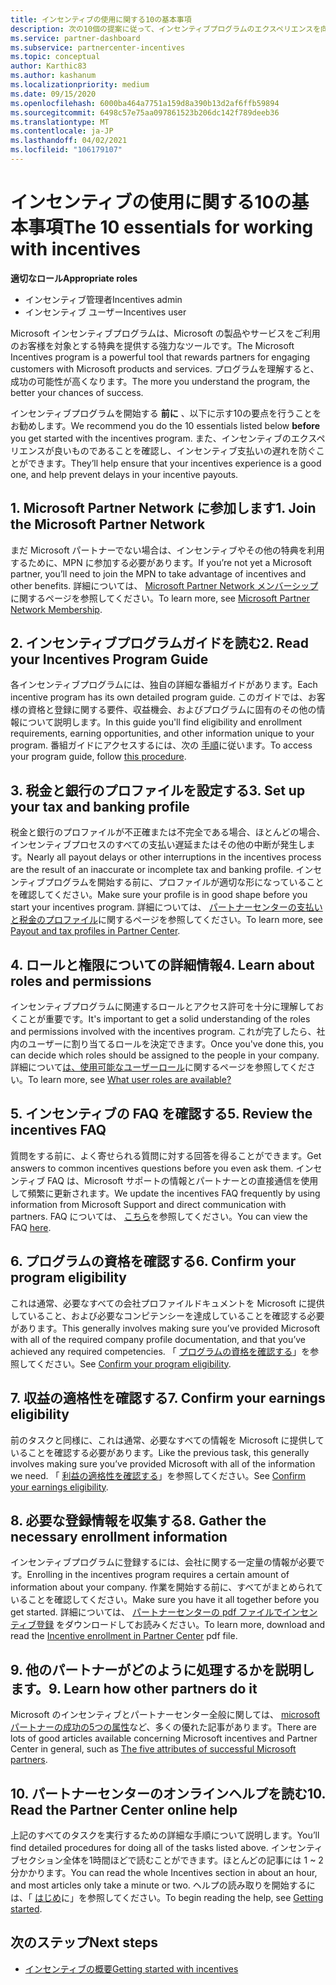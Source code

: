 ```yaml
---
title: インセンティブの使用に関する10の基本事項
description: 次の10個の提案に従って、インセンティブプログラムのエクスペリエンスを向上させ、支払いを早く受け取ることができます。
ms.service: partner-dashboard
ms.subservice: partnercenter-incentives
ms.topic: conceptual
author: Karthic83
ms.author: kashanum
ms.localizationpriority: medium
ms.date: 09/15/2020
ms.openlocfilehash: 6000ba464a7751a159d8a390b13d2af6ffb59894
ms.sourcegitcommit: 6498c57e75aa097861523b206dc142f789deeb36
ms.translationtype: MT
ms.contentlocale: ja-JP
ms.lasthandoff: 04/02/2021
ms.locfileid: "106179107"
---
```

# <a name="the-10-essentials-for-working-with-incentives"></a><span data-ttu-id="f5c9c-103">インセンティブの使用に関する10の基本事項</span><span class="sxs-lookup"><span data-stu-id="f5c9c-103">The 10 essentials for working with incentives</span></span>

<span data-ttu-id="f5c9c-104">**適切なロール**</span><span class="sxs-lookup"><span data-stu-id="f5c9c-104">**Appropriate roles**</span></span>

- <span data-ttu-id="f5c9c-105">インセンティブ管理者</span><span class="sxs-lookup"><span data-stu-id="f5c9c-105">Incentives admin</span></span>
- <span data-ttu-id="f5c9c-106">インセンティブ ユーザー</span><span class="sxs-lookup"><span data-stu-id="f5c9c-106">Incentives user</span></span>

<span data-ttu-id="f5c9c-107">Microsoft インセンティブプログラムは、Microsoft の製品やサービスをご利用のお客様を対象とする特典を提供する強力なツールです。</span><span class="sxs-lookup"><span data-stu-id="f5c9c-107">The Microsoft Incentives program is a powerful tool that rewards partners for engaging customers with Microsoft products and services.</span></span> <span data-ttu-id="f5c9c-108">プログラムを理解すると、成功の可能性が高くなります。</span><span class="sxs-lookup"><span data-stu-id="f5c9c-108">The more you understand the program, the better your chances of success.</span></span>

<span data-ttu-id="f5c9c-109">インセンティブプログラムを開始する **前に** 、以下に示す10の要点を行うことをお勧めします。</span><span class="sxs-lookup"><span data-stu-id="f5c9c-109">We recommend you do the 10 essentials listed below **before** you get started with the incentives program.</span></span> <span data-ttu-id="f5c9c-110">また、インセンティブのエクスペリエンスが良いものであることを確認し、インセンティブ支払いの遅れを防ぐことができます。</span><span class="sxs-lookup"><span data-stu-id="f5c9c-110">They’ll help ensure that your incentives experience is a good one, and help prevent delays in your incentive payouts.</span></span>

## <a name="1-join-the-microsoft-partner-network"></a><span data-ttu-id="f5c9c-111">1. Microsoft Partner Network に参加します</span><span class="sxs-lookup"><span data-stu-id="f5c9c-111">1. Join the Microsoft Partner Network</span></span>

<span data-ttu-id="f5c9c-112">まだ Microsoft パートナーでない場合は、インセンティブやその他の特典を利用するために、MPN に参加する必要があります。</span><span class="sxs-lookup"><span data-stu-id="f5c9c-112">If you’re not yet a Microsoft partner, you’ll need to join the MPN to take advantage of incentives and other benefits.</span></span> <span data-ttu-id="f5c9c-113">詳細については、 [Microsoft Partner Network メンバーシップ](https://partner.microsoft.com/membership)に関するページを参照してください。</span><span class="sxs-lookup"><span data-stu-id="f5c9c-113">To learn more, see [Microsoft Partner Network Membership](https://partner.microsoft.com/membership).</span></span>

## <a name="2-read-your-incentives-program-guide"></a><span data-ttu-id="f5c9c-114">2. インセンティブプログラムガイドを読む</span><span class="sxs-lookup"><span data-stu-id="f5c9c-114">2. Read your Incentives Program Guide</span></span>

<span data-ttu-id="f5c9c-115">各インセンティブプログラムには、独自の詳細な番組ガイドがあります。</span><span class="sxs-lookup"><span data-stu-id="f5c9c-115">Each incentive program has its own detailed program guide.</span></span> <span data-ttu-id="f5c9c-116">このガイドでは、お客様の資格と登録に関する要件、収益機会、およびプログラムに固有のその他の情報について説明します。</span><span class="sxs-lookup"><span data-stu-id="f5c9c-116">In this guide you'll find eligibility and enrollment requirements, earning opportunities, and other information unique to your program.</span></span> <span data-ttu-id="f5c9c-117">番組ガイドにアクセスするには、次の [手順](incentives-determined-your-program-eligibility.md#determining-your-program-eligibility)に従います。</span><span class="sxs-lookup"><span data-stu-id="f5c9c-117">To access your program guide, follow [this procedure](incentives-determined-your-program-eligibility.md#determining-your-program-eligibility).</span></span>

## <a name="3-set-up-your-tax-and-banking-profile"></a><span data-ttu-id="f5c9c-118">3. 税金と銀行のプロファイルを設定する</span><span class="sxs-lookup"><span data-stu-id="f5c9c-118">3. Set up your tax and banking profile</span></span>

<span data-ttu-id="f5c9c-119">税金と銀行のプロファイルが不正確または不完全である場合、ほとんどの場合、インセンティブプロセスのすべての支払い遅延またはその他の中断が発生します。</span><span class="sxs-lookup"><span data-stu-id="f5c9c-119">Nearly all payout delays or other interruptions in the incentives process are the result of an inaccurate or incomplete tax and banking profile.</span></span> <span data-ttu-id="f5c9c-120">インセンティブプログラムを開始する前に、プロファイルが適切な形になっていることを確認してください。</span><span class="sxs-lookup"><span data-stu-id="f5c9c-120">Make sure your profile is in good shape before you start your incentives program.</span></span> <span data-ttu-id="f5c9c-121">詳細については、 [パートナーセンターの支払いと税金のプロファイル](incentives-create-and-manage-your-payout-and-tax-profiles.md)に関するページを参照してください。</span><span class="sxs-lookup"><span data-stu-id="f5c9c-121">To learn more, see [Payout and tax profiles in Partner Center](incentives-create-and-manage-your-payout-and-tax-profiles.md).</span></span>

## <a name="4-learn-about-roles-and-permissions"></a><span data-ttu-id="f5c9c-122">4. ロールと権限についての詳細情報</span><span class="sxs-lookup"><span data-stu-id="f5c9c-122">4. Learn about roles and permissions</span></span>

<span data-ttu-id="f5c9c-123">インセンティブプログラムに関連するロールとアクセス許可を十分に理解しておくことが重要です。</span><span class="sxs-lookup"><span data-stu-id="f5c9c-123">It's important to get a solid understanding of the roles and permissions involved with the incentives program.</span></span> <span data-ttu-id="f5c9c-124">これが完了したら、社内のユーザーに割り当てるロールを決定できます。</span><span class="sxs-lookup"><span data-stu-id="f5c9c-124">Once you've done this, you can decide which roles should be assigned to the people in your company.</span></span> <span data-ttu-id="f5c9c-125">詳細について[は、使用可能なユーザーロール](incentives-faq.md#what-user-roles-are-available)に関するページを参照してください。</span><span class="sxs-lookup"><span data-stu-id="f5c9c-125">To learn more, see [What user roles are available?](incentives-faq.md#what-user-roles-are-available)</span></span>

## <a name="5-review-the-incentives-faq"></a><span data-ttu-id="f5c9c-126">5. インセンティブの FAQ を確認する</span><span class="sxs-lookup"><span data-stu-id="f5c9c-126">5. Review the incentives FAQ</span></span>

<span data-ttu-id="f5c9c-127">質問をする前に、よく寄せられる質問に対する回答を得ることができます。</span><span class="sxs-lookup"><span data-stu-id="f5c9c-127">Get answers to common incentives questions before you even ask them.</span></span> <span data-ttu-id="f5c9c-128">インセンティブ FAQ は、Microsoft サポートの情報とパートナーとの直接通信を使用して頻繁に更新されます。</span><span class="sxs-lookup"><span data-stu-id="f5c9c-128">We update the incentives FAQ frequently by using information from Microsoft Support and direct communication with partners.</span></span> <span data-ttu-id="f5c9c-129">FAQ については、 [こちら](incentives-faq.md)を参照してください。</span><span class="sxs-lookup"><span data-stu-id="f5c9c-129">You can view the FAQ [here](incentives-faq.md).</span></span>

## <a name="6-confirm-your-program-eligibility"></a><span data-ttu-id="f5c9c-130">6. プログラムの資格を確認する</span><span class="sxs-lookup"><span data-stu-id="f5c9c-130">6. Confirm your program eligibility</span></span>

<span data-ttu-id="f5c9c-131">これは通常、必要なすべての会社プロファイルドキュメントを Microsoft に提供していること、および必要なコンピテンシーを達成していることを確認する必要があります。</span><span class="sxs-lookup"><span data-stu-id="f5c9c-131">This generally involves making sure you’ve provided Microsoft with all of the required company profile documentation, and that you’ve achieved any required competencies.</span></span> <span data-ttu-id="f5c9c-132">「 [プログラムの資格を確認する](incentives-determined-your-program-eligibility.md)」を参照してください。</span><span class="sxs-lookup"><span data-stu-id="f5c9c-132">See [Confirm your program eligibility](incentives-determined-your-program-eligibility.md).</span></span>

## <a name="7-confirm-your-earnings-eligibility"></a><span data-ttu-id="f5c9c-133">7. 収益の適格性を確認する</span><span class="sxs-lookup"><span data-stu-id="f5c9c-133">7. Confirm your earnings eligibility</span></span>

<span data-ttu-id="f5c9c-134">前のタスクと同様に、これは通常、必要なすべての情報を Microsoft に提供していることを確認する必要があります。</span><span class="sxs-lookup"><span data-stu-id="f5c9c-134">Like the previous task, this generally involves making sure you’ve provided Microsoft with all of the information we need.</span></span> <span data-ttu-id="f5c9c-135">「 [利益の適格性を確認する](incentives-confirm-your-earnings-eligibility.md)」を参照してください。</span><span class="sxs-lookup"><span data-stu-id="f5c9c-135">See [Confirm your earnings eligibility](incentives-confirm-your-earnings-eligibility.md).</span></span>

## <a name="8-gather-the-necessary-enrollment-information"></a><span data-ttu-id="f5c9c-136">8. 必要な登録情報を収集する</span><span class="sxs-lookup"><span data-stu-id="f5c9c-136">8. Gather the necessary enrollment information</span></span>

<span data-ttu-id="f5c9c-137">インセンティブプログラムに登録するには、会社に関する一定量の情報が必要です。</span><span class="sxs-lookup"><span data-stu-id="f5c9c-137">Enrolling in the incentives program requires a certain amount of information about your company.</span></span> <span data-ttu-id="f5c9c-138">作業を開始する前に、すべてがまとめられていることを確認してください。</span><span class="sxs-lookup"><span data-stu-id="f5c9c-138">Make sure you have it all together before you get started.</span></span> <span data-ttu-id="f5c9c-139">詳細については、 [パートナーセンターの pdf ファイルでインセンティブ登録](https://assetsprod.microsoft.com/partner-center-incentives-enrollment.pdf) をダウンロードしてお読みください。</span><span class="sxs-lookup"><span data-stu-id="f5c9c-139">To learn more, download and read the [Incentive enrollment in Partner Center](https://assetsprod.microsoft.com/partner-center-incentives-enrollment.pdf) pdf file.</span></span>

## <a name="9-learn-how-other-partners-do-it"></a><span data-ttu-id="f5c9c-140">9. 他のパートナーがどのように処理するかを説明します。</span><span class="sxs-lookup"><span data-stu-id="f5c9c-140">9. Learn how other partners do it</span></span>

<span data-ttu-id="f5c9c-141">Microsoft のインセンティブとパートナーセンター全般に関しては、 [microsoft パートナーの成功の5つの属性](https://www.microsoft.com/en-us/us-partner-blog/2019/08/29/the-five-attributes-of-successful-microsoft-partners/)など、多くの優れた記事があります。</span><span class="sxs-lookup"><span data-stu-id="f5c9c-141">There are lots of good articles available concerning Microsoft incentives and Partner Center in general, such as [The five attributes of successful Microsoft partners](https://www.microsoft.com/en-us/us-partner-blog/2019/08/29/the-five-attributes-of-successful-microsoft-partners/).</span></span>

## <a name="10-read-the-partner-center-online-help"></a><span data-ttu-id="f5c9c-142">10. パートナーセンターのオンラインヘルプを読む</span><span class="sxs-lookup"><span data-stu-id="f5c9c-142">10. Read the Partner Center online help</span></span>

<span data-ttu-id="f5c9c-143">上記のすべてのタスクを実行するための詳細な手順について説明します。</span><span class="sxs-lookup"><span data-stu-id="f5c9c-143">You’ll find detailed procedures for doing all of the tasks listed above.</span></span> <span data-ttu-id="f5c9c-144">インセンティブセクション全体を1時間ほどで読むことができます。ほとんどの記事には 1 ~ 2 分かかります。</span><span class="sxs-lookup"><span data-stu-id="f5c9c-144">You can read the whole Incentives section in about an hour, and most articles only take a minute or two.</span></span> <span data-ttu-id="f5c9c-145">ヘルプの読み取りを開始するには、「 [はじめ](incentives-get-started-intro.md)に」を参照してください。</span><span class="sxs-lookup"><span data-stu-id="f5c9c-145">To begin reading the help, see [Getting started](incentives-get-started-intro.md).</span></span>

## <a name="next-steps"></a><span data-ttu-id="f5c9c-146">次のステップ</span><span class="sxs-lookup"><span data-stu-id="f5c9c-146">Next steps</span></span>

- [<span data-ttu-id="f5c9c-147">インセンティブの概要</span><span class="sxs-lookup"><span data-stu-id="f5c9c-147">Getting started with incentives</span></span>](incentives-get-started-intro.md)
